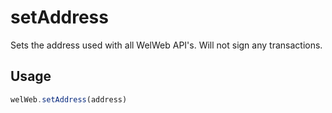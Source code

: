 # setAddress

Sets the address used with all WelWeb API's. Will not sign any transactions.

## Usage

```javascript
welWeb.setAddress(address)
```
